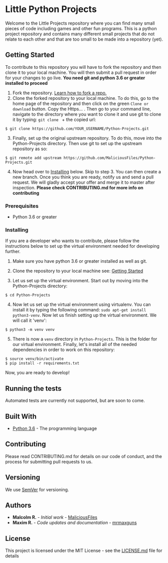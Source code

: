 # Little Python Projects

Welcome to the Little Projects repository where you can find many small pieces of code including games and other fun programs. This is a python project repository and contains many different small projects that do not relate to each other and that are too small to be made into a repository (yet).

## Getting Started

To contribute to this repository you will have to fork the repository and then clone it to your local machine. You will then submit a pull request in order for your changes to go live. **You need git and python 3.6 or greater installed to proceed**

1. Fork the repository. [Learn how to fork a repo.](https://help.github.com/en/github/getting-started-with-github/fork-a-repo)
2. Clone the forked repository to your local machine. To do this, go to the home page of the repository and then click on the green `Clone or download` button. Copy the Https... . Then go to your command line, navigate to the directory where you want to clone it and use git to clone it by typing: `git clone ` + the copied url:
  ```
  $ git clone https://github.com/YOUR_USERNAME/Python-Projects.git
  ```
3. Finally, set up the original upstream repository. To do this, move into the Python-Projects directory. Then use git to set up the upstream repository as so:
  ```
  $ git remote add upstream https://github.com/MaliciousFiles/Python-Projects.git
  ```
4. Now head over to [Installing](#Installing) below. Skip to step 3. You can then create a new branch. Once you think you are ready, notify us and send a pull request. We will gladly accept your offer and merge it to master after inspection. **Please check CONTRIBUTING.md for more info on contributing**

### Prerequisites

* Python 3.6 or greater

### Installing

If you are a developer who wants to contribute, please follow the instructions below to set up the virtual environment needed for developing further.

1. Make sure you have python 3.6 or greater installed as well as git.

2. Clone the repository to your local machine see: [Getting Started](#Getting-Started)

3. Let us set up the virtual environment. Start out by moving into the Python-Projects directory:

```
$ cd Python-Projects
```

4. Now let us set up the virtual environment using virtualenv. You can install it by typing the following command: `sudo apt-get install python3-venv`. Now let us finish setting up the virtual environment. We will call it 'venv':

```
$ python3 -m venv venv
```

5. There is now a `venv` directory in `Python-Projects`. This is the folder for our virtual environment. Finally, let's install all of the needed dependencies in order to work on this repository:

```
$ source venv/bin/activate
$ pip install -r requirements.txt
```
Now, you are ready to develop!

## Running the tests

Automated tests are currently not supported, but are soon to come.

<!--
### Break down into end to end tests

Explain what these tests test and why

```
Give an example
```

### And coding style tests

Explain what these tests test and why

```
Give an example
```

-->

## Built With

* [Python 3.6](https://devdocs.io/python~3.6/) - The programming language

## Contributing

Please read CONTRIBUTING.md for details on our code of conduct, and the process for submitting pull requests to us.

## Versioning

We use [SemVer](http://semver.org/) for versioning.

## Authors

* **Malcolm R.** - *Initial work* - [MaliciousFiles](https://github.com/MaliciousFiles)
* **Maxim R.** - *Code updates and documentation* - [mrmaxguns](https://github.com/mrmaxguns)

## License

This project is licensed under the MIT License - see the [LICENSE.md](LICENSE.md) file for details
